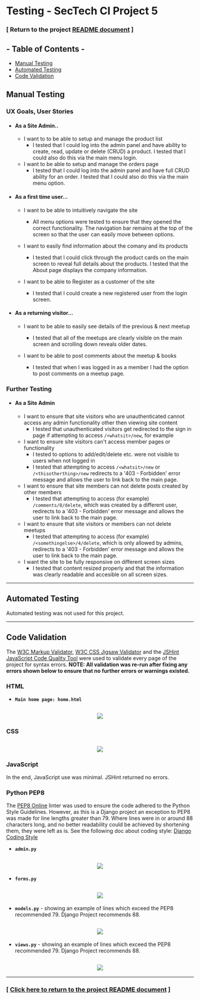 # Testing - SecTech CI Project 5

### [ Return to the project [README document](../README.md#testing) ]

## - Table of Contents -
* [Manual Testing](#manual-testing)
* [Automated Testing](#automated-testing)
* [Code Validation](#code-validation)


## Manual Testing

### UX Goals, User Stories

- #### As a Site Admin..
    - I want to to be able to setup and manage the product list
        - I tested that I could log into the admin panel and have ability to create, read, update or delete (CRUD) a product.  I tested that I could also do this via the main menu login.
    - I want to be able to setup and manage the orders page
        - I tested that I could log into the admin panel and have full CRUD ability for an order.  I tested that I could also do this via the main menu option.

- #### As a first time user...  
    -  I want to be able to intuitively navigate the site
        - All menu options were tested to ensure that they opened the correct functionality.  The navigation bar remains at the top of the screen so that the user can easily move between options.

    - I want to easily find information about the comany and its products
        - I tested that I could click through the product cards on the main screen to reveal full details about the products.  I tested that the About page displays the company information.

    -  I want to be able to Register as a customer of the site
       - I tested that I could create a new registered user from the login screen.

- #### As a returning visitor...
    -   I want to be able to easily see details of the previous & next meetup
        - I tested that all of the meetups are clearly visible on the main screen and scrolling down reveals older dates. 

    -   I want to be able to post comments about the meetup & books
        - I tested that when I was logged in as a member I had the option to post comments on a meetup page. 

### Further Testing

- #### As a Site Admin
    - I want to ensure that site visitors who are unauthenticated cannot access any admin functionality other then viewing site content
        - I tested that unauthenticated visitors get redirected to the sign in page if attempting to access `/<whatsit>/new`, for example
    - I want to ensure site visitors can't access member pages or functionality
        - I tested to options to add/edit/delete etc. were not visible to users when not logged in
        - I tested that attempting to access `/<whatsit>/new` or `/<thisotherthing>/new` redirects to a '403 - Forbidden' error message and allows the user to link back to the main page.
    - I want to ensure that site members can not delete posts created by other members
        - I tested that attempting to access (for example) `/comments/8/delete`, which was created by a different user, redirects to a '403 - Forbidden' error message and allows the user to link back to the main page.
    - I want to ensure that site visitors or members can not delete meetups
        - I tested that attempting to access (for example) `/<somethingelse>/4/delete`, which is only allowed by admins, redirects to a '403 - Forbidden' error message and allows the user to link back to the main page.
    - I want the site to be fully responsive on different screen sizes
        - I tested that content resized properly and that the information was clearly readable and accesible on all screen sizes.
<hr>

## Automated Testing
Automated testing was not used for this project.

<hr>

## Code Validation

The [W3C Markup Validator](https://validator.w3.org/#validate_by_uri), [W3C CSS Jigsaw Validator](https://jigsaw.w3.org/css-validator/#validate_by_uri) and the [JSHint JavaScript Code Quality Tool](https://jshint.com) were used to validate every page of the project for syntax errors. **NOTE: All validation was re-run after fixing any errors shown below to ensure that no further errors or warnings existed.**

### HTML
- **`Main home page: home.html`**
<h2 align="center"><img src="w3c-validator-html_main-home-page.html.png"></h2>


### CSS
<h2 align="center"><img src="w3c-validator-css_style.css.png"></h2>

### JavaScript
In the end, JavaScript use was minimal. JSHint returned no errors.

<!-- <h2 align="center"><img src="jshint-1_script.js.png"></h2> -->

### Python PEP8
The [PEP8 Online](http://pep8online.com) linter was used to ensure the code adhered to the Python Style Guidelines. However, as this is a Django project an exception to PEP8 was made for line lengths greater than 79.  Where lines were in or around 88 characters long, and no better readability could be achieved by shortening them, they were left as is. See the following doc about coding style: [Django Coding Style](https://docs.djangoproject.com/en/dev/internals/contributing/writing-code/coding-style/#python-style)

- **`admin.py`**
<h2 align="center"><img src="admin_py-pep8.png"></h2>

- **`forms.py`**
<h2 align="center"><img src="forms_py-pep8.png"></h2>

- **`models.py`** - showing an example of lines which exceed the PEP8 recommended 79. Django Project recommends 88.  
<h2 align="center"><img src="models_py-pep8.png"></h2>

- **`views.py`** - showing an example of lines which exceed the PEP8 recommended 79. Django Project recommends 88.  
<h2 align="center"><img src="views_py-pep8.png"></h2>


<hr>

### [ [Click here to return to the project README document](../README.md#testing) ]
